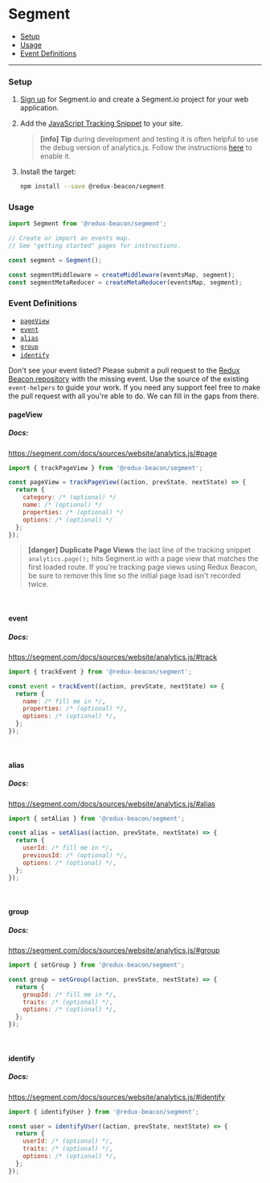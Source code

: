 # Segment

* [Setup](#setup)
* [Usage](#usage)
* [Event Definitions](#event-definitions)

----

### Setup

1. [Sign up](https://segment.com/signup) for Segment.io and create a Segment.io project for your web application.

2. Add the
   [JavaScript Tracking Snippet](https://segment.com/docs/sources/website/analytics.js/quickstart/)
   to your site.

    > **[info] Tip**
    > during development and testing it is often helpful to use the debug
    > version of analytics.js. Follow the instructions
    > [here](https://segment.com/docs/sources/website/analytics.js/#debug)
    > to enable it.

3. Install the target:

    ```bash
    npm install --save @redux-beacon/segment
    ```

### Usage

```js
import Segment from '@redux-beacon/segment';

// Create or import an events map.
// See "getting started" pages for instructions.

const segment = Segment();

const segmentMiddleware = createMiddleware(eventsMap, segment);
const segmentMetaReducer = createMetaReducer(eventsMap, segment);
```

### Event Definitions

* [`pageView`](#pageview)
* [`event`](#event)
* [`alias`](#alias)
* [`group`](#group)
* [`identify`](#identify)

Don't see your event listed? Please submit a pull request to
the [Redux Beacon repository](https://github.com/rangle/redux-beacon) with the
missing event. Use the source of the existing `event-helpers` to guide your
work. If you need any support feel free to make the pull request with all you're
able to do. We can fill in the gaps from there.

#### pageView
##### Docs:
https://segment.com/docs/sources/website/analytics.js/#page

```js
import { trackPageView } from '@redux-beacon/segment';

const pageView = trackPageView((action, prevState, nextState) => {
  return {
    category: /* (optional) */
    name: /* (optional) */
    properties: /* (optional) */
    options: /* (optional) */
  };
});
```

> **[danger] Duplicate Page Views**
> the last line of the tracking snippet `analytics.page();` hits Segment.io
> with a page view that matches the first loaded route. If you're tracking
> page views using Redux Beacon, be sure to remove this line so the initial
> page load isn't recorded twice.

<br>

#### event
##### Docs:
https://segment.com/docs/sources/website/analytics.js/#track

```js
import { trackEvent } from '@redux-beacon/segment';

const event = trackEvent((action, prevState, nextState) => {
  return {
    name: /* fill me in */,
    properties: /* (optional) */,
    options: /* (optional) */,
  };
});
```

<br>

#### alias
##### Docs:
https://segment.com/docs/sources/website/analytics.js/#alias

```js
import { setAlias } from '@redux-beacon/segment';

const alias = setAlias((action, prevState, nextState) => {
  return {
    userId: /* fill me in */,
    previousId: /* (optional) */,
    options: /* (optional) */,
  };
});
```

<br>

#### group
##### Docs:
https://segment.com/docs/sources/website/analytics.js/#group

```js
import { setGroup } from '@redux-beacon/segment';

const group = setGroup((action, prevState, nextState) => {
  return {
    groupId: /* fill me in */,
    traits: /* (optional) */,
    options: /* (optional) */,
  };
});
```

<br>

#### identify
##### Docs:
https://segment.com/docs/sources/website/analytics.js/#identify

```js
import { identifyUser } from '@redux-beacon/segment';

const user = identifyUser((action, prevState, nextState) => {
  return {
    userId: /* (optional) */,
    traits: /* (optional) */,
    options: /* (optional) */,
  };
});
```
